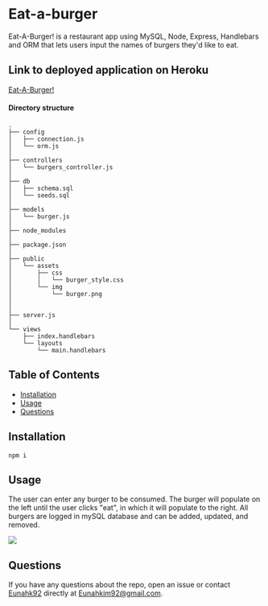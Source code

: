 # Eat-a-burger
Eat-A-Burger! is a restaurant app using MySQL, Node, Express, Handlebars and ORM that lets users input the names of burgers they'd like to eat.

## Link to deployed application on Heroku
[Eat-A-Burger!](https://hidden-scrubland-09098.herokuapp.com/)

#### Directory structure
```
.
├── config
│   ├── connection.js
│   └── orm.js
│ 
├── controllers
│   └── burgers_controller.js
│
├── db
│   ├── schema.sql
│   └── seeds.sql
│
├── models
│   └── burger.js
│ 
├── node_modules
│ 
├── package.json
│
├── public
│   └── assets
│       ├── css
│       │   └── burger_style.css
│       └── img
│           └── burger.png
│   
│
├── server.js
│
└── views
    ├── index.handlebars
    └── layouts
        └── main.handlebars
```

## Table of Contents
* [Installation](#installation)
* [Usage](#usage)
* [Questions](#questions)

## Installation
```
npm i
```

## Usage
The user can enter any burger to be consumed. The burger will populate on the left until the user clicks "eat", in which it will populate to the right. All burgers are logged in mySQL database and can be added, updated, and removed.

![](public/assets/initial.gif)


## Questions
If you have any questions about the repo, open an issue or contact [Eunahk92](https://github.com/eunahk92) directly at Eunahkim92@gmail.com.